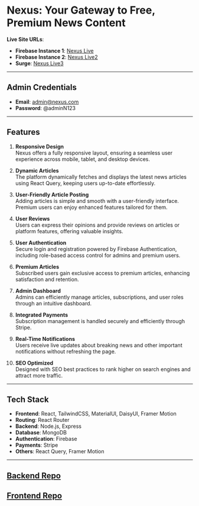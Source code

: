 # **Nexus: Your Gateway to Free, Premium News Content**

**Live Site URLs**:

- **Firebase Instance 1**: [Nexus Live](https://nexus-3e632.web.app/)
- **Firebase Instance 2**: [Nexus Live2](https://nexus-3e632.firebaseapp.com/)
- **Surge**: [Nexus Live3](https://nexus-news-gatway.surge.sh)

---

## **Admin Credentials**

- **Email**: admin@nexus.com
- **Password**: @adminN123

---

## **Features**

1. **Responsive Design**  
   Nexus offers a fully responsive layout, ensuring a seamless user experience across mobile, tablet, and desktop devices.

2. **Dynamic Articles**  
   The platform dynamically fetches and displays the latest news articles using React Query, keeping users up-to-date effortlessly.

3. **User-Friendly Article Posting**  
   Adding articles is simple and smooth with a user-friendly interface. Premium users can enjoy enhanced features tailored for them.

4. **User Reviews**  
   Users can express their opinions and provide reviews on articles or platform features, offering valuable insights.

5. **User Authentication**  
   Secure login and registration powered by Firebase Authentication, including role-based access control for admins and premium users.

6. **Premium Articles**  
   Subscribed users gain exclusive access to premium articles, enhancing satisfaction and retention.

7. **Admin Dashboard**  
   Admins can efficiently manage articles, subscriptions, and user roles through an intuitive dashboard.

8. **Integrated Payments**  
   Subscription management is handled securely and efficiently through Stripe.

9. **Real-Time Notifications**  
   Users receive live updates about breaking news and other important notifications without refreshing the page.

10. **SEO Optimized**  
    Designed with SEO best practices to rank higher on search engines and attract more traffic.

---

## **Tech Stack**

- **Frontend**: React, TailwindCSS, MaterialUI, DaisyUI, Framer Motion
- **Routing**: React Router
- **Backend**: Node.js, Express
- **Database**: MongoDB
- **Authentication**: Firebase
- **Payments**: Stripe
- **Others**: React Query, Framer Motion

---

## [Backend Repo](git@github.com:Programming-Hero-Web-Course4/b10a12-server-side-jubayerahmed46.git)

## [Frontend Repo](git@github.com:Programming-Hero-Web-Course4/b10a12-client-side-jubayerahmed46.git)
